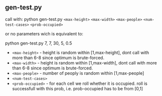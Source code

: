 ## gen-test.py
call with:
python gen-test.py `<max-height>` `<max-width>` `<max-people>` `<num-test-cases>` `<prob-occupied>`

or no parameters wich is equivalent to:

python gen-test.py 7, 7, 30, 5, 0.5

  * `<max-height>` - height is random within [1,max-height], dont call with more than 6-8 since optimum is brute-forced.
  * `<max-width>`  - height is random within [1,max-width], dont call with more than 6-8 since optimum is brute-forced.
  * `<max-people>` - number of peoply  is random within [1,max-people]
  * `<num-test-cases>`
  * `<prob-occupied>` - for each cell we roll whether it is occupied. roll is successfull with this prob, i.e. prob-occupied has to be from [0,1]
